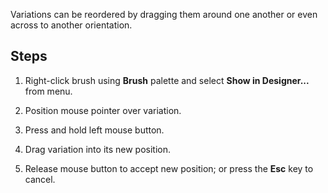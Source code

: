 Variations can be reordered by dragging them around one another or even across to another
orientation.


## Steps

1. Right-click brush using **Brush** palette and select **Show in Designer...** from menu.


2. Position mouse pointer over variation.


3. Press and hold left mouse button.


4. Drag variation into its new position.


5. Release mouse button to accept new position; or press the **Esc** key to cancel.

